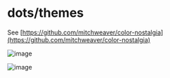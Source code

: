 # dots/themes

See [https://github.com/mitchweaver/color-nostalgia](https://github.com/mitchweaver/color-nostalgia)

![image](https://github.com/mitchweaver/color-nostalgia/blob/main/res/preview_bars.jpg)

![image](https://github.com/mitchweaver/color-nostalgia/blob/main/res/preview_text.jpg)
